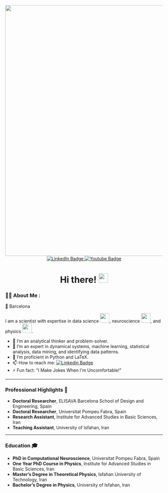 <div id="header" align="center">
  <img src="https://media.giphy.com/media/v1.Y2lkPTc5MGI3NjExZDFiMzR5cGwwb3g2MHBrN3Rndmo4dnAyYWY3eTlvcXR2cDhsOTFxdyZlcD12MV9pbnRlcm5hbF9naWZfYnlfaWQmY3Q9Zw/xT4uQF7h39mlsF5czK/giphy.gif" width="800"/>

  <div id="badges">
    <a href="https://www.linkedin.com/in/farhad-razi-4666b9185/">
      <img src="https://img.shields.io/badge/LinkedIn-blue?style=for-the-badge&logo=linkedin&logoColor=white" alt="LinkedIn Badge"/>
    </a>
    <a href="www.youtube.com/@farhadrazi2562">
      <img src="https://img.shields.io/badge/YouTube-red?style=for-the-badge&logo=youtube&logoColor=white" alt="Youtube Badge"/>
    </a>
  </div>

  <h1>
    Hi there!
    <img src="https://media.giphy.com/media/hvRJCLFzcasrR4ia7z/giphy.gif" width="30px"/>
  </h1>
</div>



### 👨‍🔬 About Me :
📍 Barcelona

I am a scientist with expertise in data science <img src="https://media.giphy.com/media/dtB7kgF86VwZWY5Iee/giphy.gif?cid=ecf05e4702sboqtp2y34oz6vrvhsv91iqwss6wv7cmv08tse&ep=v1_gifs_search&rid=giphy.gif&ct=g" width="30">, neuroscience <img src="https://media.giphy.com/media/xThuWl1CsJUCg2qEDu/giphy.gif" width="30">, and physics <img src="https://media.giphy.com/media/9oHZQ2gEez8ti/giphy.gif" width="30">.
  - 🤔 I’m an analytical thinker and problem-solver.
  - 🔭 I’m an expert in dynamical systems, machine learning, statistical analysis, data mining, and identifying data patterns.
  - 🌱 I’m proficient in Python and LaTeX.
  - 📫 How to reach me: [![Linkedin Badge](https://img.shields.io/badge/-kakbar-blue?style=flat&logo=Linkedin&logoColor=white)](https://www.linkedin.com/in/farhad-razi-4666b9185/)
  - ⚡ Fun fact: "I Make Jokes When I'm Uncomfortable!"
---
### Professional Highlights 🌟
  - **Doctoral Researcher**, ELISAVA Barcelona School of Design and Engineering, Spain
  - **Doctoral Researcher**, Universitat Pompeu Fabra, Spain
  - **Research Assistant**, Institute for Advanced Studies in Basic Sciences, Iran
  - **Teaching Assistant**, University of Isfahan, Iran
---
### Education 🎓
  - **PhD in Computational Neuroscience**, Universitat Pompeu Fabra, Spain
  - **One Year PhD Course in Physics**, Institute for Advanced Studies in Basic Sciences, Iran
  - **Master’s Degree in Theoretical Physics**, Isfahan University of Technology, Iran
  - **Bachelor’s Degree in Physics**, University of Isfahan, Iran
